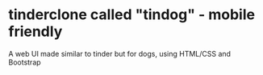 # tinderclone called "tindog" - mobile friendly
A web UI made similar to tinder but for dogs, using HTML/CSS and Bootstrap 


